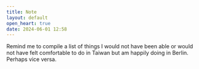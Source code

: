 ```yaml
---
title: Note
layout: default
open_heart: true
date: 2024-06-01 12:58
---
```


Remind me to compile a list of things I would not have been able or would not have felt comfortable to do in Taiwan but am happily doing in Berlin. Perhaps vice versa.
